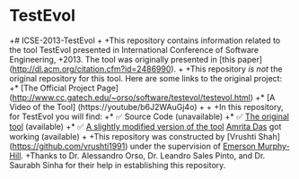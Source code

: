 TestEvol
========

+# ICSE-2013-TestEvol
+
+This repository contains information related to the tool TestEvol presented in International Conference of Software Engineering,
+2013. The tool was originally presented in [this paper] (http://dl.acm.org/citation.cfm?id=2486990).
+
+This repository _is not_ the original repository for this tool. Here are some links to the original project:
+* [The Official Project Page] (http://www.cc.gatech.edu/~orso/software/testevol/testevol.html)
+* [A Video of the Tool] (https://youtube/b6J2WAuGj4o)
+
+
+In this repository, for TestEvol you will find:
+* :white_check_mark: Source Code (unavailable)
+* :white_check_mark: [The original tool](https://github.com/SoftwareEngineeringToolDemos/ICSE-2013-TestEvol/blob/master/testevol-original.war) (available)
+* :white_check_mark: [A slightly modified version of the tool](https://github.com/SoftwareEngineeringToolDemos/ICSE-2013-TestEvol/blob/master/testevol.war) [Amrita Das](https://github.com/AmritaDas) got working (available)
+
+This repository was constructed by [Vrushti Shah] (https://github.com/vrushti1991) under the supervision of [Emerson Murphy-Hill](https://github.com/CaptainEmerson).
+Thanks to Dr. Alessandro Orso, Dr. Leandro Sales Pinto, and Dr. Saurabh Sinha for their help in establishing this repository. 
